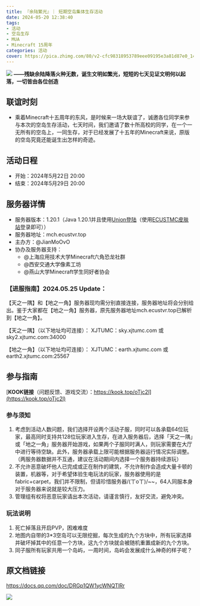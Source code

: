 ```yaml
---
title: 『余陆繁光』｜ 短期空岛集体生存活动
date: 2024-05-20 12:38:40
tags: 
- 活动
- 空岛生存
- MUA
- Minecraft 15周年
categories: 活动
cover: https://pica.zhimg.com/80/v2-cfc98318953789eee09195e3a81d87e0_1440w.png
---
```

![](https://picx.zhimg.com/80/v2-d519322e090a21153d3eb9f6f38a030a_1440w.png)
**——残缺余陆降落火种无数，诞生文明如繁光，短短的七天见证文明何以起落，一切皆由各位创造**

## 联谊时刻
- 乘着Minecraft十五周年的东风，是时候来一场大联谊了，诚邀各位同学来参与本次的空岛生存活动，七天时间，我们邀请了数十所高校的同学，在一个一无所有的空岛上，一同生存，对于已经发展了十五年的Minecraft来说，原版的空岛究竟还能诞生出怎样的奇迹。

## 活动日程
- 开始：2024年5月22日 20:00
- 结束：2024年5月29日 20:00

## 服务器详情
- 服务器版本：1.20.1（Java 1.20.1并且使用[Union登陆](https://docs.mualliance.cn/zh/dev/union/auth)（使用[ECUSTMC皮肤站](https://mcskin.ecustvr.top)登录即可））
- 服务器地址：mch.ecustvr.top
- 主办方：@JianMoOvO
- 协办及服务器支持：
  - @上海应用技术大学Minecraft六角恐龙社群
  - @西安交通大学像素工坊
  - @燕山大学Minecraft学生同好者协会

### 【进服指南】2024.05.25 Update：

【天之一隅】和【地之一角】服务器现均需分别直接连接，服务器地址将会分别给出。鉴于大家都在【地之一角】服务器，原先服务器地址mch.ecustvr.top已解析到【地之一角】。

【天之一隅】（以下地址均可连接）：
XJTUMC：sky.xjtumc.com 或 sky2.xjtumc.com:34000

【地之一角】（以下地址均可连接）：
XJTUMC：earth.xjtumc.com 或 earth2.xjtumc.com:25567

## 参与指南
[**KOOK链接**（问题反馈、游戏交流）：https://kook.top/oTjc2l](https://kook.top/oTjc2l)

### 参与须知
1. 考虑到活动人数问题，我们选择开设两个活动子服，同时可以各承载64位玩家，最高同时支持共128位玩家进入生存，在进入服务器后，选择「天之一隅」或「地之一角」服务器开始游戏，如果两个子服同时满人，则玩家需要在大厅中进行等待空缺。此外，服务器承载上限可能根据服务器运行情况实际调整。（两服务器数据并不互通，建议在活动期间内选择一个服务器持续游玩）
2. 不允许恶意破坏他人已完成或正在制作的建筑，不允许制作会造成大量卡顿的装置，机器等，对于希望体验生电玩法的玩家，服务器使用的是fabric+carpet，我们并不限制，但请珍惜服务器/(ㄒoㄒ)/~~，64人同服本身对于服务器来说就是较大压力。
3. 管理组有权将恶意玩家请出本次活动，请谨言慎行，友好交流，避免冲突。

### 玩法说明
1. 死亡掉落且开启PVP，困难难度
2. 地图内自带的3*3空岛可以无限挖掘，每次生成的九个方块中，所有玩家选择并破坏掉其中的任意一个方块，这九个方块就会被随机重置成新的九个方块。
3. 同子服所有玩家共用一个岛屿，一周时间，岛屿会发展成什么神奇的样子呢？

## 原文档链接
https://docs.qq.com/doc/DRGp1QW1ycWNQTlRr

![](https://pica.zhimg.com/80/v2-cfc98318953789eee09195e3a81d87e0_1440w.png)